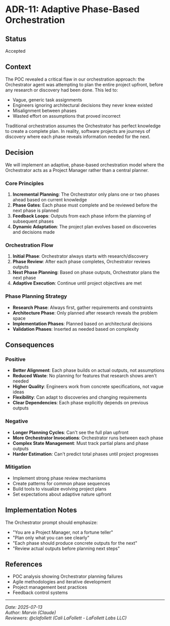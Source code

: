 # ADR-11: Adaptive Phase-Based Orchestration

## Status
Accepted

## Context
The POC revealed a critical flaw in our orchestration approach: the Orchestrator agent was attempting to plan the entire project upfront, before any research or discovery had been done. This led to:

- Vague, generic task assignments
- Engineers ignoring architectural decisions they never knew existed
- Misalignment between phases
- Wasted effort on assumptions that proved incorrect

Traditional orchestration assumes the Orchestrator has perfect knowledge to create a complete plan. In reality, software projects are journeys of discovery where each phase reveals information needed for the next.

## Decision
We will implement an adaptive, phase-based orchestration model where the Orchestrator acts as a Project Manager rather than a central planner.

### Core Principles

1. **Incremental Planning**: The Orchestrator only plans one or two phases ahead based on current knowledge
2. **Phase Gates**: Each phase must complete and be reviewed before the next phase is planned
3. **Feedback Loops**: Outputs from each phase inform the planning of subsequent phases
4. **Dynamic Adaptation**: The project plan evolves based on discoveries and decisions made

### Orchestration Flow

1. **Initial Phase**: Orchestrator always starts with research/discovery
2. **Phase Review**: After each phase completes, Orchestrator reviews outputs
3. **Next Phase Planning**: Based on phase outputs, Orchestrator plans the next phase
4. **Adaptive Execution**: Continue until project objectives are met

### Phase Planning Strategy

- **Research Phase**: Always first, gather requirements and constraints
- **Architecture Phase**: Only planned after research reveals the problem space
- **Implementation Phases**: Planned based on architectural decisions
- **Validation Phases**: Inserted as needed based on complexity

## Consequences

### Positive
- **Better Alignment**: Each phase builds on actual outputs, not assumptions
- **Reduced Waste**: No planning for features that research shows aren't needed
- **Higher Quality**: Engineers work from concrete specifications, not vague ideas
- **Flexibility**: Can adapt to discoveries and changing requirements
- **Clear Dependencies**: Each phase explicitly depends on previous outputs

### Negative
- **Longer Planning Cycles**: Can't see the full plan upfront
- **More Orchestrator Invocations**: Orchestrator runs between each phase
- **Complex State Management**: Must track partial plans and phase outputs
- **Harder Estimation**: Can't predict total phases until project progresses

### Mitigation
- Implement strong phase review mechanisms
- Create patterns for common phase sequences  
- Build tools to visualize evolving project plans
- Set expectations about adaptive nature upfront

## Implementation Notes

The Orchestrator prompt should emphasize:
- "You are a Project Manager, not a fortune teller"
- "Plan only what you can see clearly"
- "Each phase should produce concrete outputs for the next"
- "Review actual outputs before planning next steps"

## References
- POC analysis showing Orchestrator planning failures
- Agile methodologies and iterative development
- Project management best practices
- Feedback control systems

---
*Date: 2025-07-13*  
*Author: Marvin (Claude)*  
*Reviewers: @clafollett (Cali LaFollett - LaFollett Labs LLC)*